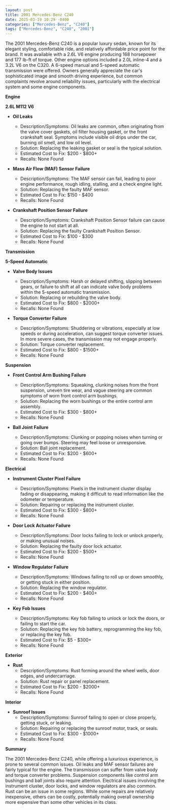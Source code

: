 ```yaml
---
layout: post
title: 2001 Mercedes-Benz C240
date: 2025-03-19 10:29 -0400
categories: ["Mercedes-Benz", "C240"]
tags: ["Mercedes-Benz", "C240", "2001"]
---
```

The 2001 Mercedes-Benz C240 is a popular luxury sedan, known for its elegant styling, comfortable ride, and relatively affordable price point for the brand. It was available with a 2.6L V6 engine producing 168 horsepower and 177 lb-ft of torque. Other engine options included a 2.0L inline-4 and a 3.2L V6 on the C320. A 6-speed manual and 5-speed automatic transmission were offered. Owners generally appreciate the car's sophisticated image and smooth driving experience, but common complaints revolve around reliability issues, particularly with the electrical system and some engine components.

**Engine**

**2.6L M112 V6**

*   **Oil Leaks**
    *   Description/Symptoms: Oil leaks are common, often originating from the valve cover gaskets, oil filter housing gasket, or the front crankshaft seal. Symptoms include visible oil drips under the car, burning oil smell, and low oil level.
    *   Solution: Replacing the leaking gasket or seal is the typical solution.
    *   Estimated Cost to Fix: $200 - $800+
    * Recalls: None Found

*   **Mass Air Flow (MAF) Sensor Failure**
    *   Description/Symptoms: The MAF sensor can fail, leading to poor engine performance, rough idling, stalling, and a check engine light.
    *   Solution: Replacing the faulty MAF sensor.
    *   Estimated Cost to Fix: $150 - $400
    * Recalls: None Found

*   **Crankshaft Position Sensor Failure**
    *   Description/Symptoms: Crankshaft Position Sensor failure can cause the engine to not start at all.
    *   Solution: Replacing the faulty Crankshaft Position Sensor.
    *   Estimated Cost to Fix: $100 - $300
    * Recalls: None Found

**Transmission**

**5-Speed Automatic**

*   **Valve Body Issues**
    *   Description/Symptoms: Harsh or delayed shifting, slipping between gears, or failure to shift at all can indicate valve body problems within the 5-speed automatic transmission.
    *   Solution: Replacing or rebuilding the valve body.
    *   Estimated Cost to Fix: $800 - $2000+
    * Recalls: None Found

*   **Torque Converter Failure**
    *   Description/Symptoms: Shuddering or vibrations, especially at low speeds or during acceleration, can suggest torque converter issues. In more severe cases, the transmission may not engage properly.
    *   Solution: Torque converter replacement.
    *   Estimated Cost to Fix: $800 - $1500+
    * Recalls: None Found

**Suspension**

*   **Front Control Arm Bushing Failure**
    *   Description/Symptoms: Squeaking, clunking noises from the front suspension, uneven tire wear, and vague steering are common symptoms of worn front control arm bushings.
    *   Solution: Replacing the worn bushings or the entire control arm assembly.
    *   Estimated Cost to Fix: $300 - $800+
    * Recalls: None Found

*   **Ball Joint Failure**
    *   Description/Symptoms: Clunking or popping noises when turning or going over bumps. Steering may feel loose or unresponsive.
    *   Solution: Ball joint replacement.
    *   Estimated Cost to Fix: $200 - $600+
    * Recalls: None Found

**Electrical**

*   **Instrument Cluster Pixel Failure**
    *   Description/Symptoms: Pixels in the instrument cluster display fading or disappearing, making it difficult to read information like the odometer or temperature.
    *   Solution: Repairing or replacing the instrument cluster.
    *   Estimated Cost to Fix: $300 - $800+
    * Recalls: None Found

*   **Door Lock Actuator Failure**
    *   Description/Symptoms: Door locks failing to lock or unlock properly, or making unusual noises.
    *   Solution: Replacing the faulty door lock actuator.
    *   Estimated Cost to Fix: $200 - $500+
    * Recalls: None Found

*   **Window Regulator Failure**
    *   Description/Symptoms: Windows failing to roll up or down smoothly, or getting stuck in either position.
    *   Solution: Replacing the window regulator.
    *   Estimated Cost to Fix: $200 - $400+
    * Recalls: None Found

*   **Key Fob Issues**
    *   Description/Symptoms: Key fob failing to unlock or lock the doors, or failing to start the car.
    *   Solution: Replacing the key fob battery, reprogramming the key fob, or replacing the key fob.
    *   Estimated Cost to Fix: $5 - $300+
    * Recalls: None Found

**Exterior**

*   **Rust**
    *   Description/Symptoms: Rust forming around the wheel wells, door edges, and undercarriage.
    *   Solution: Rust repair or panel replacement.
    *   Estimated Cost to Fix: $200 - $2000+
    * Recalls: None Found

**Interior**

*   **Sunroof Issues**
    *   Description/Symptoms: Sunroof failing to open or close properly, getting stuck, or leaking.
    *   Solution: Repairing or replacing the sunroof motor, track, or seals.
    *   Estimated Cost to Fix: $300 - $1000+
    * Recalls: None Found

**Summary**

The 2001 Mercedes-Benz C240, while offering a luxurious experience, is prone to several common issues. Oil leaks and MAF sensor failures are fairly typical for the engine. The transmission can suffer from valve body and torque converter problems. Suspension components like control arm bushings and ball joints also require attention. Electrical issues involving the instrument cluster, door locks, and window regulators are also common. Rust can be an issue in some regions. While some repairs are relatively inexpensive, others can be costly, potentially making overall ownership more expensive than some other vehicles in its class.


